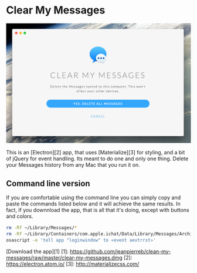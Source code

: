 # Clear My Messages

![Screenshot](/img/screenshot.png "Screenshot")

This is an [Electron][2] app, that uses [Materialize][3] for styling, and a bit of jQuery for event handling. Its meant to do one and only one thing. Delete your Messages history from any Mac that you run it on.

## Command line version

If you are comfortable using the command line you can simply copy and paste the commands listed below and it will achieve the same results. In fact, if you downnload the app, that is all that it's doing, except with buttons and colors.

```bash
rm -Rf ~/Library/Messages/*
rm -Rf ~/Library/Containers/com.apple.ichat/Data/Library/Messages/Archive/*
osascript -e 'tell app "loginwindow" to «event aevtrrst»'
```

[Download the app][1]
[1]: https://github.com/jeanpierreb/clean-my-messages/raw/master/clear-my-messages.dmg
[2]: https://electron.atom.io/
[3]: http://materializecss.com/

